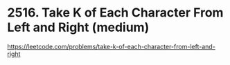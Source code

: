 # 2516. Take K of Each Character From Left and Right (medium)

https://leetcode.com/problems/take-k-of-each-character-from-left-and-right
